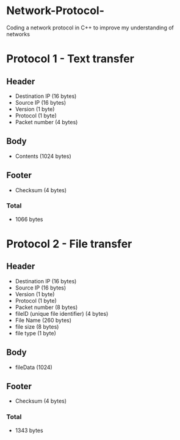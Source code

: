 # Network-Protocol-
Coding a network protocol in C++ to improve my understanding of networks


# Protocol 1 - Text transfer
## Header
- Destination IP (16 bytes)
- Source IP (16 bytes)
- Version (1 byte)
- Protocol (1 byte)
- Packet number (4 bytes)

## Body 
- Contents (1024 bytes)

## Footer 
- Checksum (4 bytes)

### Total
- 1066 bytes



# Protocol 2 - File transfer
## Header
- Destination IP (16 bytes)
- Source IP (16 bytes)
- Version (1 byte)
- Protocol (1 byte)
- Packet number (8 bytes)
- fileID (unique file identifier) (4 bytes)
- File Name (260 bytes)
- file size (8 bytes)
- file type (1 byte)

## Body 
- fileData (1024) 

## Footer 
- Checksum (4 bytes)

### Total
- 1343 bytes